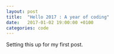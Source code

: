 ```yaml
---
layout: post
title:  "Hello 2017 : A year of coding"
date:   2017-01-02 19:00:00 +0100
categories: code
---
```


Setting this up for my first post. 
